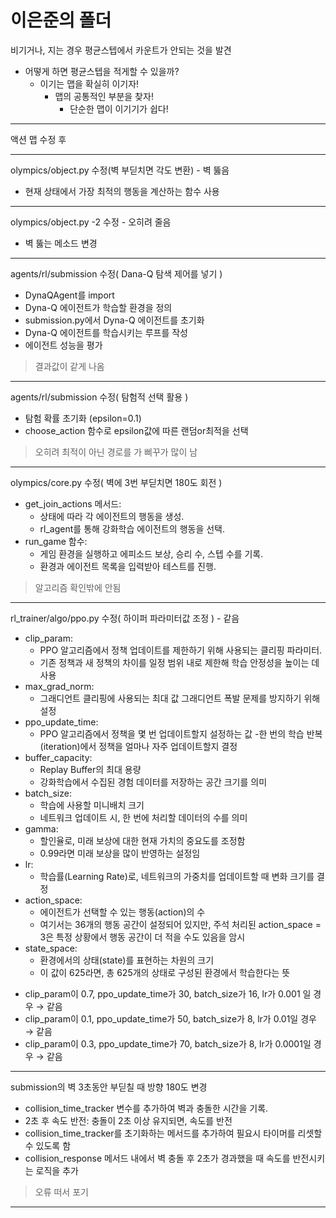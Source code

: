# 이은준의 폴더

비기거나, 지는 경우 평균스텝에서 카운트가 안되는 것을 발견
- 어떻게 하면 평균스텝을 적게할 수 있을까?
  - 이기는 맵을 확실히 이기자!
    - 맵의 공통적인 부분을 찾자!
      - 단순한 맵이 이기기가 쉽다!


---

액션 맵 수정 후

---

olympics/object.py 수정(벽 부딛치면 각도 변환) - 벽 뚫음
  - 현재 상태에서 가장 최적의 행동을 계산하는 함수 사용
---

olympics/object.py -2 수정 - 오히려 줄음
 - 벽 뚫는 메소드 변경
---

agents/rl/submission 수정( Dana-Q 탐색 제어를 넣기 )
- DynaQAgent를 import
- Dyna-Q 에이전트가 학습할 환경을 정의
- submission.py에서 Dyna-Q 에이전트를 초기화
- Dyna-Q 에이전트를 학습시키는 루프를 작성
- 에이전트 성능을 평가

> 결과값이 같게 나옴
---
agents/rl/submission 수정( 탐험적 선택 활용 )
- 탐험 확률 초기화 (epsilon=0.1)
- choose_action 함수로 epsilon값에 따른 랜덤or최적을 선택

> 오히려 최적이 아닌 경로를 가 삐꾸가 많이 남

---

olympics/core.py 수정( 벽에 3번 부딛치면 180도 회전 )
- get_join_actions 메서드:
  - 상태에 따라 각 에이전트의 행동을 생성.
  - rl_agent를 통해 강화학습 에이전트의 행동을 선택.
- run_game 함수:
  - 게임 환경을 실행하고 에피소드 보상, 승리 수, 스텝 수를 기록.
  - 환경과 에이전트 목록을 입력받아 테스트를 진행.

> 알고리즘 확인밖에 안됨

----

rl_trainer/algo/ppo.py 수정( 하이퍼 파라미터값 조정  ) - 같음
- clip_param:
  - PPO 알고리즘에서 정책 업데이트를 제한하기 위해 사용되는 클리핑 파라미터.
  - 기존 정책과 새 정책의 차이를 일정 범위 내로 제한해 학습 안정성을 높이는 데 사용
- max_grad_norm:
  - 그래디언트 클리핑에 사용되는 최대 값 그래디언트 폭발 문제를 방지하기 위해 설정
- ppo_update_time:
  - PPO 알고리즘에서 정책을 몇 번 업데이트할지 설정하는 값
  -한 번의 학습 반복(iteration)에서 정책을 얼마나 자주 업데이트할지 결정
- buffer_capacity:
  - Replay Buffer의 최대 용량
  - 강화학습에서 수집된 경험 데이터를 저장하는 공간 크기를 의미
- batch_size:
  - 학습에 사용할 미니배치 크기
  - 네트워크 업데이트 시, 한 번에 처리할 데이터의 수를 의미
- gamma:
  - 할인율로, 미래 보상에 대한 현재 가치의 중요도를 조정함
  - 0.99라면 미래 보상을 많이 반영하는 설정임
- lr:
  - 학습률(Learning Rate)로, 네트워크의 가중치를 업데이트할 때 변화 크기를 결정
- action_space:
  - 에이전트가 선택할 수 있는 행동(action)의 수
  - 여기서는 36개의 행동 공간이 설정되어 있지만, 주석 처리된 action_space = 3은 특정 상황에서 행동 공간이 더 적을 수도 있음을 암시
- state_space:
  - 환경에서의 상태(state)를 표현하는 차원의 크기
  - 이 값이 625라면, 총 625개의 상태로 구성된 환경에서 학습한다는 뜻 

+ clip_param이 0.7, ppo_update_time가 30, batch_size가 16, lr가 0.001 일 경우 → 같음
+ clip_param이 0.1, ppo_update_time가 50, batch_size가 8, lr가 0.01일 경우 → 같음
+ clip_param이 0.3, ppo_update_time가 70, batch_size가 8, lr가 0.0001일 경우 → 같음

---

submission의 벽 3초동안 부딛칠 때 방향 180도 변경
- collision_time_tracker 변수를 추가하여 벽과 충돌한 시간을 기록.
- 2초 후 속도 반전: 충돌이 2초 이상 유지되면, 속도를 반전
- collision_time_tracker를 초기화하는 메서드를 추가하여 필요시 타이머를 리셋할 수 있도록 함
- collision_response 메서드 내에서 벽 충돌 후 2초가 경과했을 때 속도를 반전시키는 로직을 추가

> 오류 떠서 포기

---
